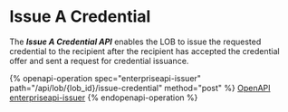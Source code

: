 # Issue A Credential

The _**Issue A Credential API**_ enables the LOB to issue the requested credential to the recipient after the recipient has accepted the credential offer and sent a request for credential issuance.&#x20;

{% openapi-operation spec="enterpriseapi-issuer" path="/api/lob/{lob_id}/issue-credential" method="post" %}
[OpenAPI enterpriseapi-issuer](https://gitbook-x-prod-openapi.4401d86825a13bf607936cc3a9f3897a.r2.cloudflarestorage.com/raw/72a00ed1d7027de054a3d66fdb14c2a1143e4d0d4abb61fad19279cb38abda44.txt?X-Amz-Algorithm=AWS4-HMAC-SHA256&X-Amz-Content-Sha256=UNSIGNED-PAYLOAD&X-Amz-Credential=dce48141f43c0191a2ad043a6888781c%2F20250703%2Fauto%2Fs3%2Faws4_request&X-Amz-Date=20250703T134428Z&X-Amz-Expires=172800&X-Amz-Signature=319a189a033824aaed9afc04ff1830e8c3bb9c640f04f2ae6a5253543a5c6870&X-Amz-SignedHeaders=host&x-amz-checksum-mode=ENABLED&x-id=GetObject)
{% endopenapi-operation %}





